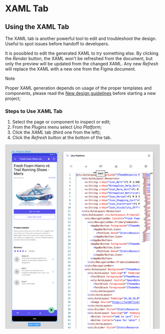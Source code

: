 # XAML Tab

## Using the XAML Tab

The XAML tab is another powerful tool to edit and troubleshoot the design. Useful to spot issues before handoff to developers.

It is possibled to edit the generated XAML to _try_ something else. By clicking the _Render_ button, the XAML won't be refreshed from the document, but only the preview will be updated from the changed XAML. Any new _Refresh_ will replace the XAML with a new one from the Figma document.

> [!NOTE]
>
> Proper XAML generation depends on usage of the proper templates and components, please read the [New design guidelines](../designers/starting-new-design.md) before starting a new project;

### Steps to Use XAML Tab

1. Select the page or component to inspect or edit;
2. From the *Plugins* menu select *Uno Platform*;
3. Click the *XAML* tab (third one from the left);
4. Click the *Refresh* button at the bottom of the tab.

![](assets/xaml.png)